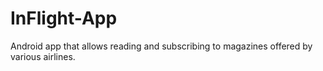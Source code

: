 # InFlight-App
Android app that allows reading and subscribing to magazines offered by various airlines.

